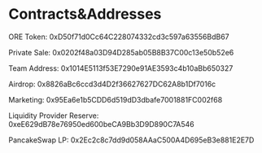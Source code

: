 # Contracts&Addresses

ORE Token: 0xD50f71d0Cc64C228074332cd3c597a63556BdB67

Private Sale: 0x0202f48a03D94D285ab05B8B37C00c13e50b52e6 

Team Address: 0x1014E5113f53E7290e91AE3593c4b10aBb650327 

Airdrop: 0x8826aBc6ccd3d4D2f36627627DC62A8b1Df7016c 

Marketing: 0x95Ea6e1b5CDD6d519dD3dbafe7001881FC002f68 

Liquidity Provider Reserve: 0xeE629dB78e76950ed600beCA9Bb3D9D890C7A546 

PancakeSwap LP: 0x2Ec2c8c7dd9d058AAaC500A4D695eB3e881E2E7D



